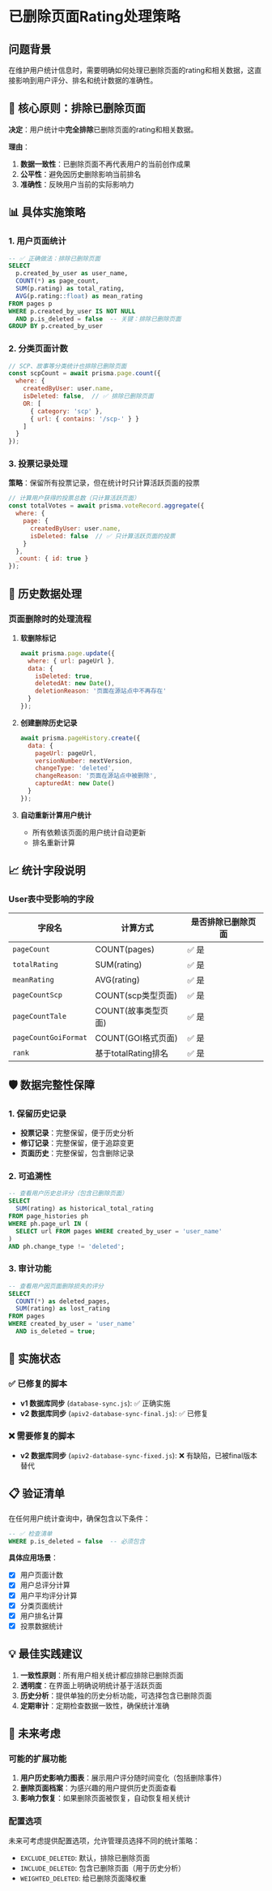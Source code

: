 # 已删除页面Rating处理策略

## 问题背景

在维护用户统计信息时，需要明确如何处理已删除页面的rating和相关数据，这直接影响到用户评分、排名和统计数据的准确性。

## 🎯 核心原则：排除已删除页面

**决定**：用户统计中**完全排除**已删除页面的rating和相关数据。

**理由**：
1. **数据一致性**：已删除页面不再代表用户的当前创作成果
2. **公平性**：避免因历史删除影响当前排名
3. **准确性**：反映用户当前的实际影响力

## 📊 具体实施策略

### 1. 用户页面统计

```sql
-- ✅ 正确做法：排除已删除页面
SELECT 
  p.created_by_user as user_name,
  COUNT(*) as page_count,
  SUM(p.rating) as total_rating,
  AVG(p.rating::float) as mean_rating
FROM pages p 
WHERE p.created_by_user IS NOT NULL 
  AND p.is_deleted = false  -- 关键：排除已删除页面
GROUP BY p.created_by_user
```

### 2. 分类页面计数

```javascript
// SCP、故事等分类统计也排除已删除页面
const scpCount = await prisma.page.count({
  where: { 
    createdByUser: user.name, 
    isDeleted: false,  // ✅ 排除已删除页面
    OR: [
      { category: 'scp' },
      { url: { contains: '/scp-' } }
    ]
  }
});
```

### 3. 投票记录处理

**策略**：保留所有投票记录，但在统计时只计算活跃页面的投票

```javascript
// 计算用户获得的投票总数（只计算活跃页面）
const totalVotes = await prisma.voteRecord.aggregate({
  where: {
    page: { 
      createdByUser: user.name,
      isDeleted: false  // ✅ 只计算活跃页面的投票
    }
  },
  _count: { id: true }
});
```

## 🔄 历史数据处理

### 页面删除时的处理流程

1. **软删除标记**
   ```javascript
   await prisma.page.update({
     where: { url: pageUrl },
     data: {
       isDeleted: true,
       deletedAt: new Date(),
       deletionReason: '页面在源站点中不再存在'
     }
   });
   ```

2. **创建删除历史记录**
   ```javascript
   await prisma.pageHistory.create({
     data: {
       pageUrl: pageUrl,
       versionNumber: nextVersion,
       changeType: 'deleted',
       changeReason: '页面在源站点中被删除',
       capturedAt: new Date()
     }
   });
   ```

3. **自动重新计算用户统计**
   - 所有依赖该页面的用户统计自动更新
   - 排名重新计算

## 📈 统计字段说明

### User表中受影响的字段

| 字段名 | 计算方式 | 是否排除已删除页面 |
|--------|----------|-------------------|
| `pageCount` | COUNT(pages) | ✅ 是 |
| `totalRating` | SUM(rating) | ✅ 是 |
| `meanRating` | AVG(rating) | ✅ 是 |
| `pageCountScp` | COUNT(scp类型页面) | ✅ 是 |
| `pageCountTale` | COUNT(故事类型页面) | ✅ 是 |
| `pageCountGoiFormat` | COUNT(GOI格式页面) | ✅ 是 |
| `rank` | 基于totalRating排名 | ✅ 是 |

## 🛡️ 数据完整性保障

### 1. 保留历史记录
- **投票记录**：完整保留，便于历史分析
- **修订记录**：完整保留，便于追踪变更
- **页面历史**：完整保留，包含删除记录

### 2. 可追溯性
```sql
-- 查看用户历史总评分（包含已删除页面）
SELECT 
  SUM(rating) as historical_total_rating
FROM page_histories ph
WHERE ph.page_url IN (
  SELECT url FROM pages WHERE created_by_user = 'user_name'
)
AND ph.change_type != 'deleted';
```

### 3. 审计功能
```sql
-- 查看用户因页面删除损失的评分
SELECT 
  COUNT(*) as deleted_pages,
  SUM(rating) as lost_rating
FROM pages 
WHERE created_by_user = 'user_name' 
  AND is_deleted = true;
```

## 🔧 实施状态

### ✅ 已修复的脚本
- **v1 数据库同步** (`database-sync.js`): ✅ 正确实施
- **v2 数据库同步** (`apiv2-database-sync-final.js`): ✅ 已修复

### ❌ 需要修复的脚本
- **v2 数据库同步** (`apiv2-database-sync-fixed.js`): ❌ 有缺陷，已被final版本替代

## 📋 验证清单

在任何用户统计查询中，确保包含以下条件：

```sql
-- ✅ 检查清单
WHERE p.is_deleted = false  -- 必须包含
```

**具体应用场景**：
- [x] 用户页面计数
- [x] 用户总评分计算
- [x] 用户平均评分计算
- [x] 分类页面统计
- [x] 用户排名计算
- [x] 投票数据统计

## 💡 最佳实践建议

1. **一致性原则**：所有用户相关统计都应排除已删除页面
2. **透明度**：在界面上明确说明统计基于活跃页面
3. **历史分析**：提供单独的历史分析功能，可选择包含已删除页面
4. **定期审计**：定期检查数据一致性，确保统计准确

## 🔮 未来考虑

### 可能的扩展功能
1. **用户历史影响力图表**：展示用户评分随时间变化（包括删除事件）
2. **删除页面档案**：为感兴趣的用户提供历史页面查看
3. **影响力恢复**：如果删除页面被恢复，自动恢复相关统计

### 配置选项
未来可考虑提供配置选项，允许管理员选择不同的统计策略：
- `EXCLUDE_DELETED`: 默认，排除已删除页面
- `INCLUDE_DELETED`: 包含已删除页面（用于历史分析）
- `WEIGHTED_DELETED`: 给已删除页面降权重